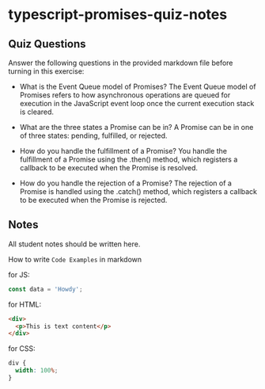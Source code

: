 # typescript-promises-quiz-notes

## Quiz Questions

Answer the following questions in the provided markdown file before turning in this exercise:

- What is the Event Queue model of Promises?
  The Event Queue model of Promises refers to how asynchronous operations are queued for execution in the JavaScript event loop once the current execution stack is cleared.

- What are the three states a Promise can be in?
  A Promise can be in one of three states: pending, fulfilled, or rejected.
- How do you handle the fulfillment of a Promise?
  You handle the fulfillment of a Promise using the .then() method, which registers a callback to be executed when the Promise is resolved.

- How do you handle the rejection of a Promise?
  The rejection of a Promise is handled using the .catch() method, which registers a callback to be executed when the Promise is rejected.

## Notes

All student notes should be written here.

How to write `Code Examples` in markdown

for JS:

```javascript
const data = 'Howdy';
```

for HTML:

```html
<div>
  <p>This is text content</p>
</div>
```

for CSS:

```css
div {
  width: 100%;
}
```

